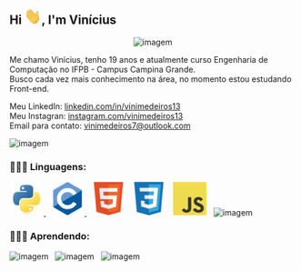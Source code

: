 ## Hi <img src="https://raw.githubusercontent.com/ABSphreak/ABSphreak/master/gifs/Hi.gif" width="30px">, I'm Vinícius

<p align="center">
<img  src="https://i.imgur.com/DRRTdfs.gif" alt="imagem"> <br>
  
Me chamo Vinícius, tenho 19 anos e atualmente curso Engenharia de Computação no IFPB - Campus Campina Grande.<br/>
Busco cada vez mais conhecimento na área, no momento estou estudando Front-end.<br/>

Meu LinkedIn: [linkedin.com/in/vinimedeiros13](https://www.linkedin.com/in/vinimedeiros13/)<br/>
Meu Instagran: [instagram.com/vinimedeiros13](https://www.instagram.com/vinimedeiros13/?hl=pt-br)<br/>
Email para contato: vinimedeiros7@outlook.com<br/>

<img  src="https://i.imgur.com/RXMBN0R.gif" alt="imagem" width=500>

### 👨🏻‍💻 Linguagens:

<a href="https://kenzie.com.br/blog/o-que-e-python/"> <img src="https://raw.githubusercontent.com/devicons/devicon/master/icons/python/python-original.svg" alt="imagem" width="60"> </a> &nbsp;
<a href="https://blog.betrybe.com/linguagem-de-programacao/linguagem-c/"> <img src="https://raw.githubusercontent.com/devicons/devicon/master/icons/c/c-original.svg" alt="imagem" width="60"> </a> &nbsp;
<img src="https://raw.githubusercontent.com/devicons/devicon/master/icons/html5/html5-original.svg" alt="imagem" width="60"> &nbsp;
<img src="https://raw.githubusercontent.com/devicons/devicon/master/icons/css3/css3-original.svg" alt="imagem" width="60"> &nbsp;
<img src="https://raw.githubusercontent.com/devicons/devicon/master/icons/javascript/javascript-original.svg" alt="imagem" width="60"> &nbsp;
<img src="https://camo.githubusercontent.com/3a8ad86d67fb40ee7b67bcd00709116fa1eb808d6eec46c498016b2179d5c757/68747470733a2f2f342e62702e626c6f6773706f742e636f6d2f2d4244335a47694779394d732f57754a64594d62536833492f41414141414141435072632f6a6550436b2d4241585f67335f4245443931705f7a46677144424a346c525f4a51434c63424741732f73313630302f6a7570797465722e706e67" alt="imagem" width="60"> &nbsp;


### 🕵🏻‍♂️ Aprendendo:

<img src="https://upload.wikimedia.org/wikipedia/commons/thumb/3/3f/Git_icon.svg/1024px-Git_icon.svg.png" alt="imagem" width="60"> &nbsp;
<img src="https://image.flaticon.com/icons/png/512/226/226777.png" alt="imagem" width="60"> &nbsp;
<img src="https://upload.wikimedia.org/wikipedia/commons/thumb/a/a7/React-icon.svg/1280px-React-icon.svg.png" alt="imagem" width="90"> &nbsp;


</p>
